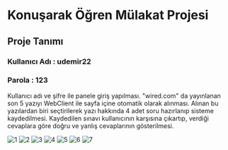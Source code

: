 # Konuşarak Öğren Mülakat Projesi
## Proje Tanımı

### Kullanıcı Adı : udemir22
### Parola        : 123



Kullanıcı adı ve şifre ile panele giriş yapılması. "wired.com" da yayınlanan
son 5 yazıyı WebClient ile sayfa içine otomatik olarak alınması. Alınan bu yazılardan biri seçtirilerek yazı
hakkında 4 adet soru hazırlanıp sisteme kaydedilmesi. Kaydedilen sınavı kullanıcının
karşısına çıkartıp, verdiği cevaplara göre doğru ve yanlış cevaplarının gösterilmesi.

![1](https://user-images.githubusercontent.com/42480609/106388379-4cb20200-63ef-11eb-9b35-ede5585b93d4.png)
![2](https://user-images.githubusercontent.com/42480609/106384509-5120ef80-63dc-11eb-87a4-54bb27d398f5.png)
![3](https://user-images.githubusercontent.com/42480609/106384514-51b98600-63dc-11eb-8e6a-3cc12a1f38cc.png)
![4](https://user-images.githubusercontent.com/42480609/106384515-51b98600-63dc-11eb-97be-2b52f1c2fee1.png)
![5](https://user-images.githubusercontent.com/42480609/106384516-52521c80-63dc-11eb-9516-85f1acdd0490.png)
![6](https://user-images.githubusercontent.com/42480609/106384517-52521c80-63dc-11eb-9ff9-7cf3ffca33c0.png)
![7](https://user-images.githubusercontent.com/42480609/106384519-52eab300-63dc-11eb-80a0-12130a0e027e.png)
